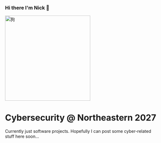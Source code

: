 ### Hi there I'm Nick 👋

<img width="281" alt="狗" src="https://github.com/user-attachments/assets/d532cfd3-d43d-429c-a85b-f5c6a5a6e0b7">

<!--
**chnnick/chnnick** is a ✨ _special_ ✨ repository because its `README.md` (this file) appears on your GitHub profile.

Here are some ideas to get you started:

- 🔭 I’m currently working on ...
- 🌱 I’m currently learning ...
- 👯 I’m looking to collaborate on ...
- 🤔 I’m looking for help with ...
- 💬 Ask me about ...
- 📫 How to reach me: ...
- 😄 Pronouns: ...
- ⚡ Fun fact: ...
-->

# Cybersecurity @ Northeastern 2027
Currently just software projects.
Hopefully I can post some cyber-related stuff here soon...
